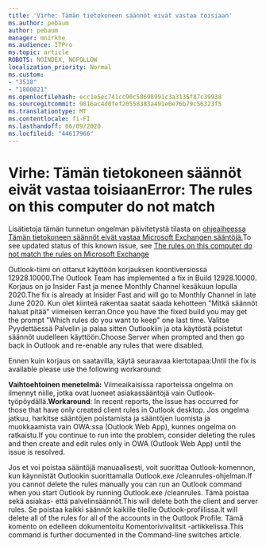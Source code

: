 ```yaml
---
title: 'Virhe: Tämän tietokoneen säännöt eivät vastaa toisiaan'
ms.author: pebaum
author: pebaum
manager: mnirkhe
ms.audience: ITPro
ms.topic: article
ROBOTS: NOINDEX, NOFOLLOW
localization_priority: Normal
ms.custom:
- "3518"
- "1800021"
ms.openlocfilehash: ecc1e5ec741cc90c58698991c3a3135f87c39938
ms.sourcegitcommit: 9816ac4d0fef20558383a491e0e76b79c56323f5
ms.translationtype: MT
ms.contentlocale: fi-FI
ms.lasthandoff: 06/09/2020
ms.locfileid: "44617966"
---
```

# <a name="error-the-rules-on-this-computer-do-not-match"></a><span data-ttu-id="ce99e-102">Virhe: Tämän tietokoneen säännöt eivät vastaa toisiaan</span><span class="sxs-lookup"><span data-stu-id="ce99e-102">Error: The rules on this computer do not match</span></span>

<span data-ttu-id="ce99e-103">Lisätietoja tämän tunnetun ongelman päivitetystä tilasta on [ohjeaiheessa Tämän tietokoneen säännöt eivät vastaa Microsoft Exchangen sääntöjä.](https://support.office.com/article/d032e037-b224-429e-b325-633afde9b5f0)</span><span class="sxs-lookup"><span data-stu-id="ce99e-103">To see updated status of this known issue, see [The rules on this computer do not match the rules on Microsoft Exchange](https://support.office.com/article/d032e037-b224-429e-b325-633afde9b5f0)</span></span>

<span data-ttu-id="ce99e-104">Outlook-tiimi on ottanut käyttöön korjauksen koontiversiossa 12928.10000.</span><span class="sxs-lookup"><span data-stu-id="ce99e-104">The Outlook Team has implemented a fix in Build 12928.10000.</span></span> <span data-ttu-id="ce99e-105">Korjaus on jo Insider Fast ja menee Monthly Channel kesäkuun lopulla 2020.</span><span class="sxs-lookup"><span data-stu-id="ce99e-105">The fix is already at Insider Fast and will go to Monthly Channel in late June 2020.</span></span> <span data-ttu-id="ce99e-106">Kun olet kiinteä rakentaa saatat saada kehotteen "Mitkä säännöt haluat pitää" viimeisen kerran.</span><span class="sxs-lookup"><span data-stu-id="ce99e-106">Once you have the fixed build you may get the prompt "Which rules do you want to keep" one last time.</span></span> <span data-ttu-id="ce99e-107">Valitse Pyydettäessä Palvelin ja palaa sitten Outlookiin ja ota käytöstä poistetut säännöt uudelleen käyttöön.</span><span class="sxs-lookup"><span data-stu-id="ce99e-107">Choose Server when prompted and then go back in Outlook and re-enable any rules that were disabled.</span></span>

<span data-ttu-id="ce99e-108">Ennen kuin korjaus on saatavilla, käytä seuraavaa kiertotapaa:</span><span class="sxs-lookup"><span data-stu-id="ce99e-108">Until the fix is available please use the following workaround:</span></span>

<span data-ttu-id="ce99e-109">**Vaihtoehtoinen menetelmä:** Viimeaikaisissa raporteissa ongelma on ilmennyt niille, jotka ovat luoneet asiakassääntöjä vain Outlook-työpöydällä.</span><span class="sxs-lookup"><span data-stu-id="ce99e-109">**Workaround**: In recent reports, the issue has occurred for those that have only created client rules in Outlook desktop.</span></span> <span data-ttu-id="ce99e-110">Jos ongelma jatkuu, harkitse sääntöjen poistamista ja sääntöjen luomista ja muokkaamista vain OWA:ssa (Outlook Web App), kunnes ongelma on ratkaistu.</span><span class="sxs-lookup"><span data-stu-id="ce99e-110">If you continue to run into the problem, consider deleting the rules and then create and edit rules only in OWA (Outlook Web App) until the issue is resolved.</span></span>

<span data-ttu-id="ce99e-111">Jos et voi poistaa sääntöjä manuaalisesti, voit suorittaa Outlook-komennon, kun käynnistät Outlookin suorittamalla Outlook.exe /cleanrules-ohjelman.</span><span class="sxs-lookup"><span data-stu-id="ce99e-111">If you cannot delete the rules manually you can run an Outlook command when you start Outlook by running Outlook.exe /cleanrules.</span></span> <span data-ttu-id="ce99e-112">Tämä poistaa sekä asiakas- että palvelinsäännöt.</span><span class="sxs-lookup"><span data-stu-id="ce99e-112">This will delete both the client and server rules.</span></span> <span data-ttu-id="ce99e-113">Se poistaa kaikki säännöt kaikille tileille Outlook-profiilissa.</span><span class="sxs-lookup"><span data-stu-id="ce99e-113">It will delete all of the rules for all of the accounts in the Outlook Profile.</span></span> <span data-ttu-id="ce99e-114">Tämä komento on edelleen dokumentoitu Komentorivivalitsit -artikkelissa.</span><span class="sxs-lookup"><span data-stu-id="ce99e-114">This command is further documented in the Command-line switches  article.</span></span>
